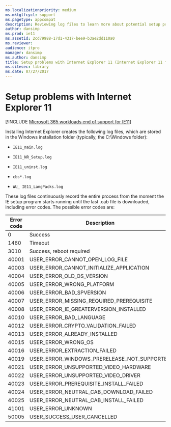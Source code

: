 ```yaml
---
ms.localizationpriority: medium
ms.mktglfcycl: support
ms.pagetype: appcompat
description: Reviewing log files to learn more about potential setup problems with Internet Explorer 11.
author: dansimp
ms.prod: ie11
ms.assetid: 2cd79988-17d1-4317-bee9-b3ae2dd110a0
ms.reviewer: 
audience: itpro
manager: dansimp
ms.author: dansimp
title: Setup problems with Internet Explorer 11 (Internet Explorer 11 for IT Pros)
ms.sitesec: library
ms.date: 07/27/2017
---
```



# Setup problems with Internet Explorer 11

[!INCLUDE [Microsoft 365 workloads end of support for IE11](../includes/microsoft-365-ie-end-of-support.md)]

Installing Internet Explorer creates the following log files, which are stored in the Windows installation folder (typically, the C:\\Windows folder):

-   `IE11_main.log`

-   `IE11_NR_Setup.log`

-   `IE11_uninst.log`

-  `cbs*.log`

-   `WU_ IE11_LangPacks.log`

These log files continuously record the entire process from the moment the IE setup program starts running until the last .cab file is downloaded, including error codes. The possible error codes are:

|Error code |Description                                                         |
|-----------|-------------------------------------------|
|0 |Success |
|1460 |Timeout |
|3010 |Success, reboot required |
|40001 |USER_ERROR_CANNOT_OPEN_LOG_FILE |
|40003 |USER_ERROR_CANNOT_INITIALIZE_APPLICATION |
|40004 |USER_ERROR_OLD_OS_VERSION |
|40005 |USER_ERROR_WRONG_PLATFORM |
|40006 |USER_ERROR_BAD_SPVERSION |
|40007 |USER_ERROR_MISSING_REQUIRED_PREREQUISITE |
|40008 |USER_ERROR_IE_GREATERVERSION_INSTALLED |
|40010 |USER_ERROR_BAD_LANGUAGE |
|40012 |USER_ERROR_CRYPTO_VALIDATION_FAILED |
|40013 |USER_ERROR_ALREADY_INSTALLED |
|40015 |USER_ERROR_WRONG_OS |
|40016 |USER_ERROR_EXTRACTION_FAILED |
|40019 |USER_ERROR_WINDOWS_PRERELEASE_NOT_SUPPORTED |
|40021 |USER_ERROR_UNSUPPORTED_VIDEO_HARDWARE |
|40022 |USER_ERROR_UNSUPPORTED_VIDEO_DRIVER |
|40023 |USER_ERROR_PREREQUISITE_INSTALL_FAILED |
|40024 |USER_ERROR_NEUTRAL_CAB_DOWNLOAD_FAILED |
|40025 |USER_ERROR_NEUTRAL_CAB_INSTALL_FAILED |
|41001 |USER_ERROR_UNKNOWN |
|50005 |USER_SUCCESS_USER_CANCELLED |

 

 

 



